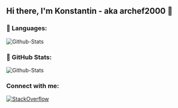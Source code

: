 ## Hi there, I'm Konstantin - aka archef2000 👋

### 📘 Languages:
![Github-Stats](https://github-readme-stats.vercel.app/api/top-langs/?username=archef2000&theme=transparent)

### 💎 GitHub Stats:
![Github-Stats](https://github-readme-stats.vercel.app/api?username=archef2000&show_icons=true&count_private=true&theme=transparent)

### Connect with me:

[![StackOverflow](https://cdn.sstatic.net/Sites/stackoverflow/Img/apple-touch-icon.png)](https://stackoverflow.com/users/16495339/konstantin?tab=profile)

<!--
**archef2000/archef2000** is a ✨ _special_ ✨ repository because its `README.md` (this file) appears on your GitHub profile.

Here are some ideas to get you started:

- 🔭 I’m currently working on ...
- 🌱 I’m currently learning ...
- 👯 I’m looking to collaborate on ...
- 🤔 I’m looking for help with ...
- 💬 Ask me about ...
- 📫 How to reach me: ...
- 😄 Pronouns: ...
- ⚡ Fun fact: ...
-->
